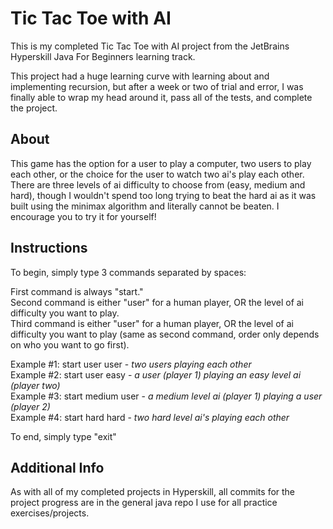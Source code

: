 # Tic Tac Toe with AI

This is my completed Tic Tac Toe with AI project from the JetBrains Hyperskill Java For Beginners learning track.

This project had a huge learning curve with learning about and implementing recursion, but after a week or two of trial and error, I was finally able to wrap my head around it, pass all of the tests, and complete the project.

## About

This game has the option for a user to play a computer, two users to play each other, or the choice for the user to watch two ai's  play each other. There are three levels of ai difficulty to choose from (easy, medium and hard), though I wouldn't spend too long trying to beat the hard ai as it was built using the minimax algorithm and literally cannot be beaten. I encourage you to try it for yourself!

## Instructions

To begin, simply type 3 commands separated by spaces:

First command is always "start."<br/>
Second command is either "user" for a human player, OR the level of ai difficulty you want to play.<br/>
Third command is either "user" for a human player, OR the level of ai difficulty you want to play (same as second command, order only depends on who you want to go first).

Example #1: start user user - *two users playing each other*<br/>
Example #2: start user easy - *a user (player 1) playing an easy level ai (player two)*<br/>
Example #3: start medium user - *a medium level ai (player 1) playing a user (player 2)*<br/>
Example #4: start hard hard - *two hard level ai's playing each other*

To end, simply type "exit"

## Additional Info

As with all of my completed projects in Hyperskill, all commits for the project progress are in the general java repo I use for all practice exercises/projects.